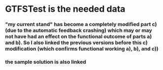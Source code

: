 # GTFSTest is the needed data

###  "my current stand" has become a completely modified part c) (due to the automatic feedback crashing) which may or may not have had an effect on the functional outcome of parts a) and b). So I also linked the previous versions before this c) modification (which confirms functional working a), b), and c))
### the sample solution is also linked


